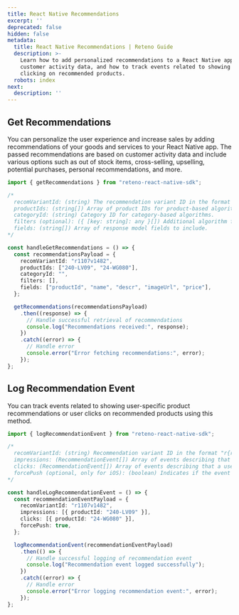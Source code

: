 ```yaml
---
title: React Native Recommendations
excerpt: ''
deprecated: false
hidden: false
metadata:
  title: React Native Recommendations | Reteno Guide
  description: >-
    Learn how to add personalized recommendations to a React Native app based on
    customer activity data, and how to track events related to showing and
    clicking on recommended products.
  robots: index
next:
  description: ''
---
```

## Get Recommendations

You can personalize the user experience and increase sales by adding recommendations of your goods and services to your React Native app. The passed recommendations are based on customer activity data and include various options such as out of stock items, cross-selling, upselling, potential purchases, personal recommendations, and more.

```typescript
import { getRecommendations } from "reteno-react-native-sdk";

/*
  recomVariantId: (string) The recommendation variant ID in the format "r{recomId}v{variantId}".
  productIds: (string[]) Array of product IDs for product-based algorithms.
  categoryId: (string) Category ID for category-based algorithms.
  filters (optional): ({ [key: string]: any }[]) Additional algorithm filters.
  fields: (string[]) Array of response model fields to include.
*/

const handleGetRecommendations = () => {
  const recommendationsPayload = {
    recomVariantId: "r1107v1482",
    productIds: ["240-LV09", "24-WG080"],
    categoryId: "",
    filters: [],
    fields: ["productId", "name", "descr", "imageUrl", "price"],
  };

  getRecommendations(recommendationsPayload)
    .then((response) => {
      // Handle successful retrieval of recommendations
      console.log("Recommendations received:", response);
    })
    .catch((error) => {
      // Handle error
      console.error("Error fetching recommendations:", error);
    });
};
```

## Log Recommendation Event

You can track events related to showing user-specific product recommendations or user clicks on recommended products using this method.

```typescript
import { logRecommendationEvent } from "reteno-react-native-sdk";

/*
  recomVariantId: (string) Recommendation variant ID in the format "r{recomId}v{variantId}".
  impressions: (RecommendationEvent[]) Array of events describing that a specific product recommendation was shown to a user.
  clicks: (RecommendationEvent[]) Array of events describing that a user clicked a specific product recommendation.
  forcePush (optional, only for iOS): (boolean) Indicates if the event should be sent immediately or in the next scheduled batch.
*/

const handleLogRecommendationEvent = () => {
  const recommendationEventPayload = {
    recomVariantId: "r1107v1482",
    impressions: [{ productId: "240-LV09" }],
    clicks: [{ productId: "24-WG080" }],
    forcePush: true,
  };

  logRecommendationEvent(recommendationEventPayload)
    .then(() => {
      // Handle successful logging of recommendation event
      console.log("Recommendation event logged successfully");
    })
    .catch((error) => {
      // Handle error
      console.error("Error logging recommendation event:", error);
    });
};
```
